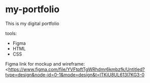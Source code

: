 # my-portfolio

This is my digital portfolio 

tools:
* Figma 
* HTML
* CSS

Figma link for mockup and wireframe:
<https://www.figma.com/file/YVFtpftTgWRhdmr6kmbzfk/Untitled?type=design&node-id=0-1&mode=design&t=lTKiU8UL613l7KG3-0
>

